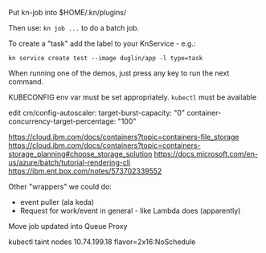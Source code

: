 Put kn-job into $HOME/.kn/plugins/

Then use: `kn job ...` to do a batch job.

To create a "task" add the label to your KnService - e.g.:
```
kn service create test --image duglin/app -l type=task
```

When running one of the demos, just press any key to run the next command.

KUBECONFIG env var must be set appropriately.
`kubectl` must be available

edit cm/config-autoscaler:
  target-burst-capacity: "0"
  container-concurrency-target-percentage: "100"

https://cloud.ibm.com/docs/containers?topic=containers-file_storage
https://cloud.ibm.com/docs/containers?topic=containers-storage_planning#choose_storage_solution
https://docs.microsoft.com/en-us/azure/batch/tutorial-rendering-cli
https://ibm.ent.box.com/notes/573702339552

Other "wrappers" we could do:
- event puller (ala keda)
- Request for work/event in general - like Lambda does (apparently)

Move job updated into Queue Proxy

kubectl taint nodes 10.74.199.18 flavor=2x16:NoSchedule
